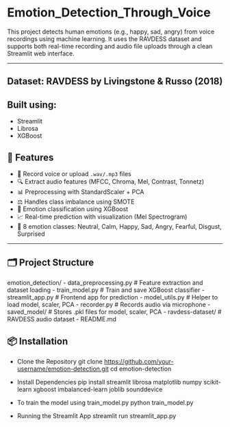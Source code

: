 # Emotion_Detection_Through_Voice

This project detects human emotions (e.g., happy, sad, angry) from voice recordings using machine learning. It uses the RAVDESS dataset and supports both real-time recording and audio file uploads through a clean Streamlit web interface.

---
## Dataset: RAVDESS by Livingstone & Russo (2018)

## Built using:
- Streamlit
- Librosa
-  XGBoost



## 📌 Features

- 🎤 Record voice or upload `.wav/.mp3` files
- 🔍 Extract audio features (MFCC, Chroma, Mel, Contrast, Tonnetz)
- 📊 Preprocessing with StandardScaler + PCA
- ⚖️ Handles class imbalance using SMOTE
- 🧠 Emotion classification using XGBoost
- 📈 Real-time prediction with visualization (Mel Spectrogram)
- 🧪 8 emotion classes: Neutral, Calm, Happy, Sad, Angry, Fearful, Disgust, Surprised

---

## 🗂️ Project Structure

emotion_detection/
    - data_preprocessing.py # Feature extraction and dataset loading
    - train_model.py # Train and save XGBoost classifier
    - streamlit_app.py # Frontend app for prediction
    - model_utils.py # Helper to load model, scaler, PCA
    - recorder.py # Records audio via microphone
    - saved_model/ # Stores .pkl files for model, scaler, PCA
    - ravdess-dataset/ #  RAVDESS audio dataset
    - README.md

## 📦 Installation

- Clone the Repository
git clone https://github.com/your-username/emotion-detection.git
cd emotion-detection

- Install Dependencies
pip install streamlit librosa matplotlib numpy scikit-learn xgboost imbalanced-learn joblib sounddevice

- To train the model using train_model.py
python train_model.py

- Running the Streamlit App
streamlit run streamlit_app.py
